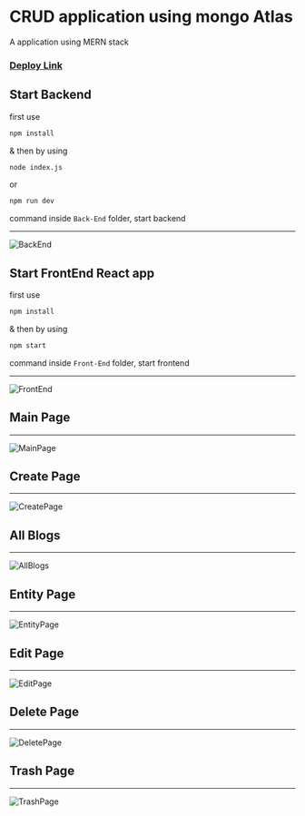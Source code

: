 # CRUD application using mongo Atlas
A application using MERN stack
<br/>
<h3>
<a target="_blank" href="https://crud-app-bhushanwagh.netlify.app/">Deploy Link</a>
</h3>


## Start Backend
first use
```cmd
npm install
```
& then by using
```cmd
node index.js
```
or
```cmd
npm run dev
```
command inside ```Back-End``` folder, start backend
<hr/>

![BackEnd](https://github.com/Bhushan-Wagh98/CRUD-using-mongo-Atlas/blob/main/Images/backendVS.png)

## Start FrontEnd React app
first use
```cmd
npm install
```
& then by using 
```cmd
npm start
```
command inside ```Front-End``` folder, start frontend
<hr/>

![FrontEnd](https://github.com/Bhushan-Wagh98/CRUD-using-mongo-Atlas/blob/main/Images/FrontEndVS.png)

## Main Page
<hr/>

![MainPage](https://github.com/Bhushan-Wagh98/CRUD-using-mongo-Atlas/blob/main/Images/MainPage.png)

## Create Page
<hr/>

![CreatePage](https://github.com/Bhushan-Wagh98/CRUD-using-mongo-Atlas/blob/main/Images/CreatePage.png)

## All Blogs
<hr/>

![AllBlogs](https://github.com/Bhushan-Wagh98/CRUD-using-mongo-Atlas/blob/main/Images/AllBlogs.png)

## Entity Page
<hr/>

![EntityPage](https://github.com/Bhushan-Wagh98/CRUD-using-mongo-Atlas/blob/main/Images/EntityPage.png)

## Edit Page
<hr/>

![EditPage](https://github.com/Bhushan-Wagh98/CRUD-using-mongo-Atlas/blob/main/Images/EditPage.png)

## Delete Page
<hr/>

![DeletePage](https://github.com/Bhushan-Wagh98/CRUD-using-mongo-Atlas/blob/main/Images/DeletePage.png)

## Trash Page
<hr/>

![TrashPage](https://github.com/Bhushan-Wagh98/CRUD-using-mongo-Atlas/blob/main/Images/TrashPage.png)
